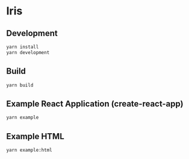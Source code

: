 # Iris

## Development

```bash
yarn install
yarn development
```

## Build

```bash
yarn build
```

## Example React Application (create-react-app)

```bash
yarn example
```

## Example HTML

```bash
yarn example:html
```

